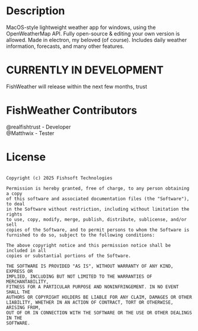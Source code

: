 # Description
MacOS-style lightweight weather app for windows, using the OpenWeatherMap API. Fully open-source & editing your own version is allowed. Made in electron, my beloved (of course). Includes daily weather information, forecasts, and many other features. 

# CURRENTLY IN DEVELOPMENT
FishWeather will release within the next few months, trust

# FishWeather Contributors
@realfishtrust - Developer  
@Matthwix - Tester

# License
```MIT License

Copyright (c) 2025 Fishsoft Technologies

Permission is hereby granted, free of charge, to any person obtaining a copy
of this software and associated documentation files (the "Software"), to deal
in the Software without restriction, including without limitation the rights
to use, copy, modify, merge, publish, distribute, sublicense, and/or sell
copies of the Software, and to permit persons to whom the Software is
furnished to do so, subject to the following conditions:

The above copyright notice and this permission notice shall be included in all
copies or substantial portions of the Software.

THE SOFTWARE IS PROVIDED "AS IS", WITHOUT WARRANTY OF ANY KIND, EXPRESS OR
IMPLIED, INCLUDING BUT NOT LIMITED TO THE WARRANTIES OF MERCHANTABILITY,
FITNESS FOR A PARTICULAR PURPOSE AND NONINFRINGEMENT. IN NO EVENT SHALL THE
AUTHORS OR COPYRIGHT HOLDERS BE LIABLE FOR ANY CLAIM, DAMAGES OR OTHER
LIABILITY, WHETHER IN AN ACTION OF CONTRACT, TORT OR OTHERWISE, ARISING FROM,
OUT OF OR IN CONNECTION WITH THE SOFTWARE OR THE USE OR OTHER DEALINGS IN THE
SOFTWARE.
```
